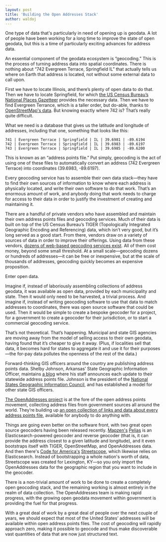 ```yaml
---
layout: post
title: 'Building the Open Addresses Stack'
author: waldoj
---
```


One type of data that's particularly in need of opening up is geodata. A lot of people have been working for a long time to improve the state of open geodata, but this is a time of particularly exciting advances for address data.

An essential component of the geodata ecosystem is “geocoding.” This is the process of turning address data into spatial coordinates. There is nothing about “742 Evergreen Terrace, Springfield IL” that actually tells us where on Earth that address is located, not without some external data to call upon.

First we have to locate Illinois, and there’s plenty of open data to do that. Then we have to locate Springfield, for which [the US Census Bureau’s National Places Gazetteer](https://www.census.gov/geo/maps-data/data/gazetteer2014.html) provides the necessary data. Then we have to find Evergreen Terrance, which is a taller order, but do-able, thanks to [OpenStreetMap's data](http://wiki.openstreetmap.org/wiki/Downloading_data). But knowing exactly where 742 is? That’s really quite difficult.

What we need is a database that gives us the latitude and longitude of addresses, including that one, something that looks like this:

```
741 | Evergreen Terrace | Springfield | IL | 39.6981 | -89.6194
742 | Evergreen Terrace | Springfield | IL | 39.6983 | -89.6197
743 | Evergreen Terrace | Springfield | IL | 39.6985 | -89.6200
```

This is known as an “address points file.” Put simply, geocoding is the act of using one of these files to automatically convert an address (742 Evergreen Terrace) into coordinates (39.6983, -89.6197).

Every geocoding service has to assemble their own data stack—they have to find their own sources of information to know where each address is physically located, and write their own software to do that work. That’s an enormous amount of work, and anybody doing that work needs to charge for access to their data in order to justify the investment of creating and maintaining it.

There are a handful of private vendors who have assembled and maintain their own address points files and geocoding services. Much of their data is built on top of the US Census Bureau’s TIGER (Topologically Integrated Geographic Encoding and Referencing) data, which isn’t very good, but it’s long served as a good start. From there, vendors draw on a variety of sources of data in order to improve their offerings. Using data from these vendors, [dozens of web-based geocoding services exist](http://geoservices.tamu.edu/Services/Geocode/OtherGeocoders/). All of them cost money, beyond some small threshold. At a small scale—geocoding dozens or hundreds of addresses—it can be free or inexpensive, but at the scale of thousands of addresses, geocoding quickly becomes an expensive proposition.

Enter open data.

Imagine if, instead of laboriously assembling collections of address geodata, it was available as open data, provided by each municipality and state. Then it would only need to be harvested, a trivial process. And imagine if, instead of writing geocoding software to use that data to match addresses to coordinates, there was open source software that could be used. Then it would be simple to create a bespoke geocoder for a project, for a government to create a geocoder for their jurisdiction, or to start a commercial geocoding service.

That’s not theoretical. That’s happening. Municipal and state GIS agencies are moving away from the model of selling access to their own geodata, having found that it’s cheaper to give it away. (Plus, if localities sell that data, it becomes hard for states to aggregate it and use it for their purposes—the for-pay data pollutes the openness of the rest of the data.)

Forward-thinking GIS officers around the country are publishing address points data. Shelby Johnson, Arkansas’ State Geographic Information Officer, maintains [a blog](http://geostor.blogspot.com/) where his staff announces each update to their statewide address points file. Johnson is the president of the [National States Geographic Information Council](http://www.nsgic.org/), and has established a model for other state GIS officers.

[The OpenAddresses project](http://openaddresses.io/) is at the fore of the open address points movement, collecting address files from government sources all around the world. They’re building up [an open collection of links and data about every address points file](https://github.com/openaddresses/openaddresses/tree/master/sources), available for anybody to do anything with.

Things are going even better on the software front, with two great open source geocoders having been released recently. [Mapzen's](https://mapzen.com/) [Pelias](https://github.com/pelias/pelias) is an Elasticsearch-powered geocoder and reverse geocoder (that is, it can provide the address closest to a given latitude and longitude), and it even bootstraps itself with TIGER, OpenStreetMap, and OpenAddresses data. And then there's [Code for America's](http://www.codeforamerica.org/) [Streetscope](http://www.codeforamerica.org/apps/streetscope/), which likewise relies on Elasticsearch. Instead of bootstrapping a whole nation's worth of data, Streetscope was created for Lexington, KY—so you only import the OpenAddresses data for the geographic region that you want to include in the geocoder.

There is a non-trivial amount of work to be done to create a completely open geocoding stack, and the remaining working is almost entirely in the realm of data collection. The OpenAddresses team is making rapid progress, with the growing open geodata movement within government is providing the fuel for that progress.

With a great deal of work by a great deal of people over the next couple of years, we should expect that most of the United States’ addresses will be available within open address points files. The cost of geocoding will rapidly approach zero, making it possible to geocode and thus make discoverable vast quantities of data that are now just structured text.
